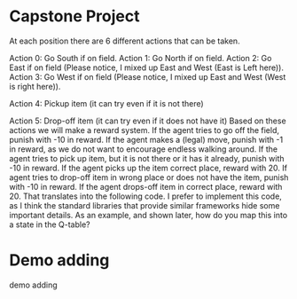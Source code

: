 # Capstone Project
At each position there are 6 different actions that can be taken.

Action 0: Go South if on field.
Action 1: Go North if on field.
Action 2: Go East if on field (Please notice, I mixed up East and West (East is Left here)).
Action 3: Go West if on field (Please notice, I mixed up East and West (West is right here)).

Action 4: Pickup item (it can try even if it is not there)

Action 5: Drop-off item (it can try even if it does not have it)
Based on these actions we will make a reward system.
If the agent tries to go off the field, punish with -10 in reward.
If the agent makes a (legal) move, punish with -1 in reward, as we do not want to encourage endless walking around.
If the agent tries to pick up item, but it is not there or it has it already, punish with -10 in reward.
If the agent picks up the item correct place, reward with 20.
If agent tries to drop-off item in wrong place or does not have the item, punish with -10 in reward.
If the agent drops-off item in correct place, reward with 20.
That translates into the following code. I prefer to implement this code, as I think the standard libraries that provide similar frameworks hide some important details. As an example, and shown later, how do you map this into a state in the Q-table?

# Demo adding
demo adding